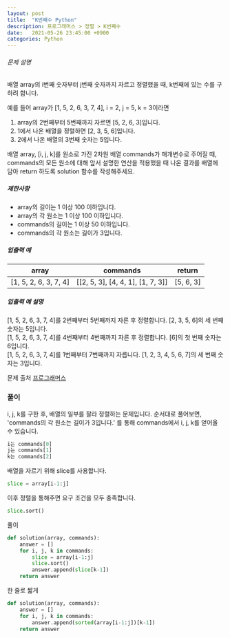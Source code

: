 ```yaml
---
layout: post
title:  "K번째수 Python"
description: 프로그래머스 > 정렬 > K번째수
date:   2021-05-26 23:45:00 +0900
categories: Python
---
```

###### 문제 설명

배열 array의 i번째 숫자부터 j번째 숫자까지 자르고 정렬했을 때, k번째에 있는 수를 구하려 합니다.

예를 들어 array가 [1, 5, 2, 6, 3, 7, 4], i = 2, j = 5, k = 3이라면

1.  array의 2번째부터 5번째까지 자르면 [5, 2, 6, 3]입니다.
2.  1에서 나온 배열을 정렬하면 [2, 3, 5, 6]입니다.
3.  2에서 나온 배열의 3번째 숫자는 5입니다.

배열 array, [i, j, k]를 원소로 가진 2차원 배열 commands가 매개변수로 주어질 때, commands의 모든 원소에 대해 앞서 설명한 연산을 적용했을 때 나온 결과를 배열에 담아 return 하도록 solution 함수를 작성해주세요.

##### 제한사항

-   array의 길이는 1 이상 100 이하입니다.
-   array의 각 원소는 1 이상 100 이하입니다.
-   commands의 길이는 1 이상 50 이하입니다.
-   commands의 각 원소는 길이가 3입니다.

##### 입출력 예

|array|commands|return|
|---|---|---|
|[1, 5, 2, 6, 3, 7, 4]|[[2, 5, 3], [4, 4, 1], [1, 7, 3]]|[5, 6, 3]|

##### 입출력 예 설명

[1, 5, 2, 6, 3, 7, 4]를 2번째부터 5번째까지 자른 후 정렬합니다. [2, 3, 5, 6]의 세 번째 숫자는 5입니다.  
[1, 5, 2, 6, 3, 7, 4]를 4번째부터 4번째까지 자른 후 정렬합니다. [6]의 첫 번째 숫자는 6입니다.  
[1, 5, 2, 6, 3, 7, 4]를 1번째부터 7번째까지 자릅니다. [1, 2, 3, 4, 5, 6, 7]의 세 번째 숫자는 3입니다.  

문제 출처 [프로그래머스]

[프로그래머스]: https://programmers.co.kr/learn/courses/30/lessons/42576



### 풀이

i, j, k를 구한 후, 배열의 일부를 잘라 정렬하는 문제입니다.
순서대로 풀어보면, 'commands의 각 원소는 길이가 3입니다.' 를 통해 commands에서 i, j, k를 얻어올 수 있습니다.  
```python
i는 commands[0]  
j는 commands[1]  
k는 commands[2]  
```

배열을 자르기 위해  slice를 사용합니다.
```python
slice = array[i-1:j]  
```
이후 정렬을 통해주면 요구 조건을 모두 충족합니다.

```python
slice.sort()
```

풀이
```python
def solution(array, commands):
    answer = []
    for i, j, k in commands:
        slice = array[i-1:j]
        slice.sort()
        answer.append(slice[k-1])
    return answer
```

한 줄로 짧게
```python
def solution(array, commands):
    answer = []
    for i, j, k in commands: 
        answer.append(sorted(array[i-1:j])[k-1])
    return answer
```  